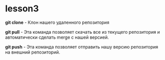 # lesson3

**git clone** - Клон нашего удаленного репозитория

**git pull** - Эта команда позволяет скачать все из текущего репозитория и автоматически сделать merge с нашей версией.

**git push** - Эта команда позволяет отправить нашу версию репозитория на внешний репозиторий.


